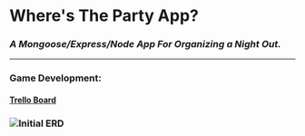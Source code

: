 # Where's The Party App? 
### *A Mongoose/Express/Node App For Organizing a Night Out.*

---
### Game Development:
#### [Trello Board](https://trello.com/b/ELxyn47s/blue-jays-nite-out)

### ![Initial ERD](https://i.imgur.com/54Z4v4H.png)